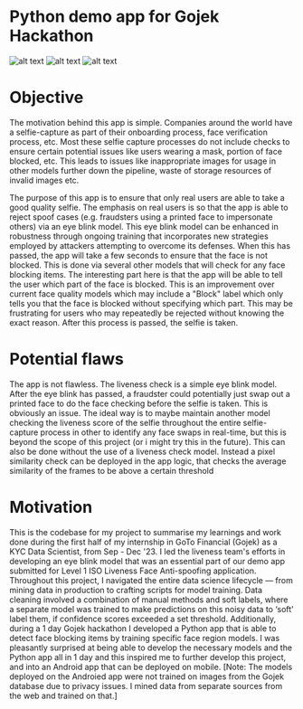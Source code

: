 # Python demo app for Gojek Hackathon
![alt text](https://github.com/haidiazaman/secure-face-capture-app/blob/main/gifs/gojek_hackathon_gifs/gojek_hackathon_right_eye_blocked.gif)
![alt text](https://github.com/haidiazaman/secure-face-capture-app/blob/main/gifs/gojek_hackathon_gifs/gojek_hackathon_left_eye_blocked.gif)
![alt text](https://github.com/haidiazaman/secure-face-capture-app/blob/main/gifs/gojek_hackathon_gifs/gojek_hackathon_mouth_blocked.gif)

# Objective
The motivation behind this app is simple. Companies around the world have a selfie-capture as part of their onboarding process, face verification process, etc. Most these selfie capture processes do not include checks to ensure certain potential issues like users wearing a mask, portion of face blocked, etc. This leads to issues like inappropriate images for usage in other models further down the pipeline, waste of storage resources of invalid images etc. 


The purpose of this app is to ensure that only real users are able to take a good quality selfie. The emphasis on real users is so that the app is able to reject spoof cases (e.g. fraudsters using a printed face to impersonate others) via an eye blink model. This eye blink model can be enhanced in robustness through ongoing training that incorporates new strategies employed by attackers attempting to overcome its defenses. When this has passed, the app will take a few seconds to ensure that the face is not blocked. This is done via several other models that will check for any face blocking items. The interesting part here is that the app will be able to tell the user which part of the face is blocked. This is an improvement over current face quality models which may include a "Block" label which only tells you that the face is blocked without specifying which part. This may be frustrating for users who may repeatedly be rejected without knowing the exact reason. After this process is passed, the selfie is taken. 

# Potential flaws
The app is not flawless. The liveness check is a simple eye blink model. After the eye blink has passed, a fraudster could potentially just swap out a printed face to do the face checking before the selfie is taken. This is obviously an issue. The ideal way is to maybe maintain another model checking the liveness score of the selfie throughout the entire selfie-capture process in other to identify any face swaps in real-time, but this is beyond the scope of this project (or i might try this in the future). This can also be done without the use of a liveness check model. Instead a pixel similarity check can be deployed in the app logic, that checks the average similarity of the frames to be above a certain threshold

# Motivation
This is the codebase for my project to summarise my learnings and work done during the first half of my internship in GoTo Financial (Gojek) as a KYC Data Scientist, from Sep - Dec '23. I led the liveness team's efforts in developing an eye blink model that was an essential part of our demo app submitted for Level 1 ISO Liveness Face Anti-spoofing application. Throughout this project, I navigated the entire data science lifecycle — from mining data in production to crafting scripts for model training. Data cleaning involved a combination of manual methods and soft labels, where a separate model was trained to make predictions on this noisy data to ‘soft’ label them, if confidence scores exceeded a set threshold. Additionally, during a 1 day Gojek hackathon I developed a Python app that is able to detect face blocking items by training specific face region models. I was pleasantly surprised at being able to develop the necessary models and the Python app all in 1 day and this inspired me to further develop this project, and into an Android app that can be deployed on mobile. 
[Note: The models deployed on the Androied app were not trained on images from the Gojek database due to privacy issues. I mined data from separate sources from the web and trained on that.] 

